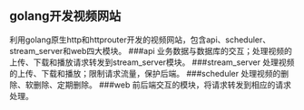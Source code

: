 ## golang开发视频网站
利用golang原生http和httprouter开发的视频网站，包含api、scheduler、stream_server和web四大模块。
###api
业务数据与数据库的交互；处理视频的上传、下载和播放请求转发到stream_server模块。
###stream_server
处理视频的上传、下载和播放；限制请求流量，保护后端。
###scheduler
处理视频的删除、软删除、定期删除。
###web
前后端交互的模块，将请求转发到相应的请求处理。
